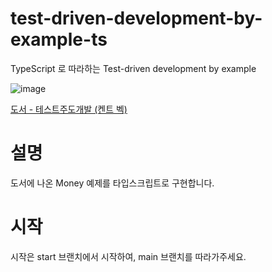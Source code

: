 # test-driven-development-by-example-ts
TypeScript 로 따라하는 Test-driven development by example

![image](https://github.com/hanghae99-plus-be-4/test-driven-development-by-example-ts/assets/13535954/adb18d6f-d176-45bb-a3c6-4bf8083c2291)

[도서 - 테스트주도개발 (켄트 벡)](https://product.kyobobook.co.kr/detail/S000001032985)

# 설명

도서에 나온 Money 예제를 타입스크립트로 구현합니다.

# 시작

시작은 start 브랜치에서 시작하여, main 브랜치를 따라가주세요.
